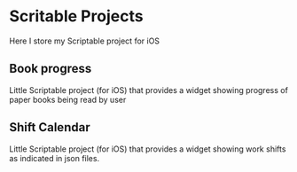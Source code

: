 # Scritable Projects
Here I store my Scriptable project for iOS

## Book progress
Little Scriptable project (for iOS) that provides a widget showing progress of paper books being read by user

## Shift Calendar
Little Scriptable project (for iOS) that provides a widget showing work shifts as indicated in json files.
